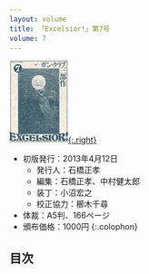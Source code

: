 ```yaml
---
layout: volume
title: 「Excelsior!」第7号
volume: 7
---
```


[![](./img/excelsior7s.jpg){:.right}](./img/excelsior7.jpg)

- 初版発行：2013年4月12日
  - 発行人：石橋正孝
  - 編集：石橋正孝、中村健太郎
  - 装丁：小沼宏之
  - 校正協力：櫛木千尋
- 体裁：A5判、166ページ
- 頒布価格：1000円
{:.colophon}

## 目次
